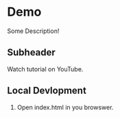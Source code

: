 # Demo
Some Description!

## Subheader

Watch tutorial on YouTube.

## Local Devlopment

1. Open index.html in you browswer.